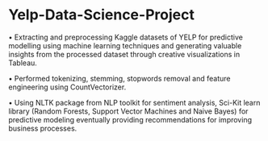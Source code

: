 # Yelp-Data-Science-Project
• Extracting and preprocessing Kaggle datasets of YELP for predictive modelling using machine learning techniques and generating valuable insights from the processed dataset through creative visualizations in Tableau. 

• Performed tokenizing, stemming, stopwords removal and feature engineering using CountVectorizer. 

• Using NLTK package from NLP toolkit for sentiment analysis, 
Sci-Kit learn library (Random Forests, Support Vector Machines and Naive Bayes) for predictive modeling eventually providing recommendations for improving business processes.
